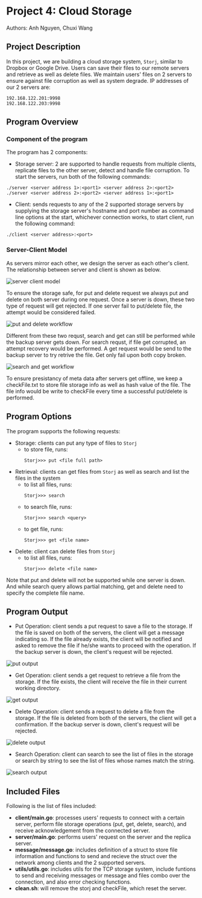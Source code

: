 # **Project 4: Cloud Storage**

Authors: Anh Nguyen, Chuxi Wang

## **Project Description**

In this project, we are building a cloud storage system, `Storj`, similar to Dropbox or Google Drive. Users can save their files to our remote servers and retrieve as well as delete files. We maintain users' files on 2 servers to ensure against file corruption as well as system degrade. IP addresses of our 2 servers are:

```
192.168.122.201:9998
192.168.122.203:9998
```

## **Program Overview**
### Component of the program
The program has 2 components:

- Storage server: 2 are supported to handle requests from multiple clients, replicate files to the other server, detect and handle file corruption. To start the servers, run both of the following commands:

```console
./server <server address 1>:<port1> <server address 2>:<port2>
./server <server address 2>:<port2> <server address 1>:<port1>
```

- Client: sends requests to any of the 2 supported storage servers by supplying the storage server's hostname and port number as command line options at the start, whichever connection works, to start client, run the following command:

```console
./client <server address>:<port>
```

### Server-Client Model
As servers mirror each other, we design the server as each other's client. The relationship between server and client is shown as below.

<img src="https://github.com/usf-cs521-sp21/P4-siri/blob/main/img/cllient_server_model.gif" alt="server client model">

To ensure the storage safe, for put and delete request we always put and delete on both server during one request. Once a server is down, these two type of request will get rejected. If one server fail to put/delete file, the attempt would be considered failed. 

<img src="https://github.com/usf-cs521-sp21/P4-siri/blob/main/img/cllient_server_model2.gif" alt="put and delete workflow">

Different from these two requst, search and get can still be performed while the backup server gets down. For search requst, if file get corrupted, an attempt recovery would be performed. A get request would be send to the backup server to try retrive the file. Get only fail upon both copy broken.

<img src="https://github.com/usf-cs521-sp21/P4-siri/blob/main/img/cllient_server_model3.gif" alt="search and get workflow">

To ensure presistancy of meta data after servers get offline, we keep a checkFile.txt to store file storage info as well as hash value of the file. The file info would be write to checkFile every time a successful put/delete is performed.


## **Program Options**
The program supports the following requests:

- Storage: clients can put any type of files to `Storj`
    - to store file, runs:
        ```console
        Storj>>> put <file full path>
        ```
- Retrieval: clients can get files from `Storj` as well as search and list the files in the system
    - to list all files, runs:
        ```console
        Storj>>> search 
        ```
    - to search file, runs:
        ```console
        Storj>>> search <query>
        ```
    - to get file, runs:
        ```console
        Storj>>> get <file name>
        ```
- Delete: client can delete files from `Storj`
    - to list all files, runs:
        ```console
        Storj>>> delete <file name>
        ```

Note that put and delete will not be supported while one server is down. And while search query allows partial matching, get and delete need to specify the complete file name.

## **Program Output** 

- Put Operation: client sends a put request to save a file to the storage. If the file is saved on both of the servers, the client will get a message indicating so. If the file already exists, the client will be notified and asked to remove the file if he/she wants to proceed with the operation. If the backup server is down, the client's request will be rejected.

<img src="https://github.com/usf-cs521-sp21/P4-siri/blob/main/img/put.gif" alt="put output">

- Get Operation: client sends a get request to retrieve a file from the storage. If the file exists, the client will receive the file in their current working directory.

<img src="https://github.com/usf-cs521-sp21/P4-siri/blob/main/img/get.gif" alt="get output">

- Delete Operation: client sends a request to delete a file from the storage. If the file is deleted from both of the servers, the client will get a confirmation. If the backup server is down, client's request will be rejected.

<img src="https://github.com/usf-cs521-sp21/P4-siri/blob/main/img/delete.gif" alt="delete output">

- Search Operation: client can search to see the list of files in the storage or search by string to see the list of files whose names match the string.

<img src="https://github.com/usf-cs521-sp21/P4-siri/blob/main/img/search.gif" alt="search output">

## **Included Files**

Following is the list of files included:

- **client/main.go**: processes users' requests to connect with a certain server, perform file storage operations (put, get, delete, search), and receive acknowledgement from the connected server.
- **server/main.go**: performs users' request on the server and the replica server.
- **message/message.go**: includes definition of a struct to store file information and functions to send and recieve the struct over the network among clients and the 2 supported servers.
- **utils/utils.go**: includes utils for the TCP storage system, include funtions to send and receiving messages or message and files combo over the connection,
and also error checking functions.
- **clean.sh**: will remove the storj and checkFile, which reset the server.